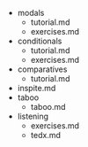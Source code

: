- modals
  - tutorial.md
  - exercises.md
- conditionals
  - tutorial.md
  - exercises.md
- comparatives
  - tutorial.md
- inspite.md
- taboo
  - taboo.md
- listening
  - exercises.md
  - tedx.md